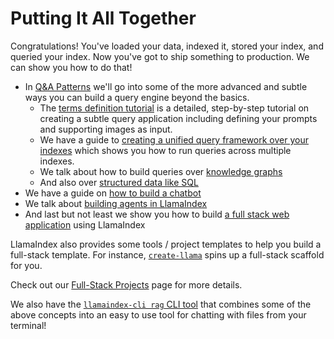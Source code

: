 # Putting It All Together

Congratulations! You've loaded your data, indexed it, stored your index, and queried your index. Now you've got to ship something to production. We can show you how to do that!

- In [Q&A Patterns](q_and_a.md) we'll go into some of the more advanced and subtle ways you can build a query engine beyond the basics.
  - The [terms definition tutorial](q_and_a/terms_definitions_tutorial.md) is a detailed, step-by-step tutorial on creating a subtle query application including defining your prompts and supporting images as input.
  - We have a guide to [creating a unified query framework over your indexes](q_and_a/unified_query.md) which shows you how to run queries across multiple indexes.
  - We talk about how to build queries over [knowledge graphs](graphs.md)
  - And also over [structured data like SQL](structured_data.md)
- We have a guide on [how to build a chatbot](chatbots/building_a_chatbot.md)
- We talk about [building agents in LlamaIndex](agents.md)
- And last but not least we show you how to build [a full stack web application](apps.md) using LlamaIndex

LlamaIndex also provides some tools / project templates to help you build a full-stack template. For instance, [`create-llama`](https://github.com/run-llama/LlamaIndexTS/tree/main/packages/create-llama) spins up a full-stack scaffold for you.

Check out our [Full-Stack Projects](/community/full_stack_projects.md) page for more details.

We also have the [`llamaindex-cli rag` CLI tool](/use_cases/q_and_a/rag_cli.md) that combines some of the above concepts into an easy to use tool for chatting with files from your terminal!
